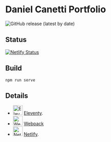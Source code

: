 # Daniel Canetti Portfolio

<img alt="GitHub release (latest by date)" src="https://img.shields.io/github/v/release/DanCanetti/danielcanetti.com?color=000&label=Release&style=flat-square">



## Status

[![Netlify Status](https://api.netlify.com/api/v1/badges/32c1a90d-a757-43b2-a099-5dd9d014729d/deploy-status)](https://app.netlify.com/sites/danielcanetti/deploys)

## Build

`npm run serve`

## Details

- <img src="https://user-images.githubusercontent.com/12090510/90611447-a7b7ba00-e1fe-11ea-8957-1e9344618223.png" alt="Eleventy" width="30px" height="30px"> [Eleventy](https://www.11ty.io/).
- <img src="https://user-images.githubusercontent.com/12090510/95390236-fcb5a980-08ec-11eb-925f-266287f7c7e3.png" alt="Webpack" width="30px" height="30px"> [Webpack](https://webpack.js.org/)
- <img src="https://user-images.githubusercontent.com/12090510/95395295-2f17d480-08f6-11eb-9fb2-ce20b0f77ee2.png" alt="Netlify" width="30px" height="30px"> [Netlify](https://www.netlify.com/).
